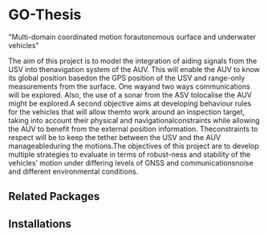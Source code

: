 # GO-Thesis
"Multi-domain coordinated motion forautonomous surface and underwater vehicles"

The aim of this project is to model the integration of aiding signals from the USV into thenavigation system of the AUV. This will enable the AUV to know its global position basedon the GPS position of the USV and range-only measurements from the surface.  One wayand two ways communications will be explored.  Also, the use of a sonar from the ASV tolocalise the AUV might be explored.A second objective aims at developing behaviour rules for the vehicles that will allow themto  work  around  an  inspection  target,  taking  into  account  their  physical  and  navigationalconstraints while allowing the AUV to benefit from the external position information.  Theconstraints to respect will be to keep the tether between the USV and the AUV manageableduring the motions.The objectives of this project are to develop multiple strategies to evaluate in terms of robust-ness and stability of the vehicles’ motion under differing levels of GNSS and communicationsnoise and different environmental conditions.

## Related Packages

## Installations
